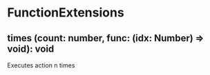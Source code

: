 # FunctionExtensions

## times (count: number, func: (idx: Number) => void): void

Executes action n times
